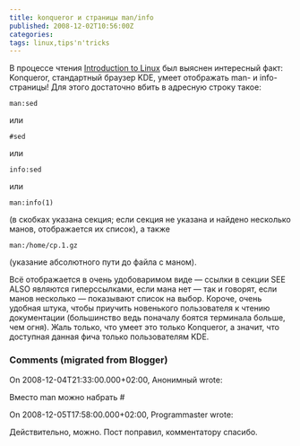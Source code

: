 ```yaml
---
title: konqueror и страницы man/info
published: 2008-12-02T10:56:00Z
categories: 
tags: linux,tips'n'tricks
---
```


В процессе чтения <a href=http://tldp.org/LDP/intro-linux/ target="_blank">Introduction to Linux</a> был выяснен интересный факт: Konqueror, стандартный браузер KDE, умеет отображать man- и info-страницы! Для этого достаточно вбить в адресную строку такое:
```
man:sed
```
или
```
#sed
```
или
```
info:sed
```
или
```
man:info(1)
```
(в скобках указана секция; если секция не указана и найдено несколько манов, отображается их список), а также
```
man:/home/cp.1.gz
```
(указание абсолютного пути до файла с маном).

Всё отображается в очень удобоваримом виде — ссылки в секции SEE ALSO являются гиперссылками, если мана нет &mdash; так и говорят, если манов несколько &mdash; показывают список на выбор. Короче, очень удобная штука, чтобы приучить новенького пользователя к чтению документации (большинство ведь поначалу боятся терминала больше, чем огня). Жаль только, что умеет это только Konqueror, а значит, что доступная данная фича только пользователям KDE.

<h3 id='hakyll-convert-comments-title'>Comments (migrated from Blogger)</h3>
<div class='hakyll-convert-comment'>
<p class='hakyll-convert-comment-date'>On 2008-12-04T21:33:00.000+02:00, Анонимный wrote:</p>
<p class='hakyll-convert-comment-body'>
Вместо man можно набрать #
</p>
</div>

<div class='hakyll-convert-comment'>
<p class='hakyll-convert-comment-date'>On 2008-12-05T17:58:00.000+02:00, Programmaster wrote:</p>
<p class='hakyll-convert-comment-body'>
Действительно, можно. Пост поправил, комментатору спасибо.
</p>
</div>



